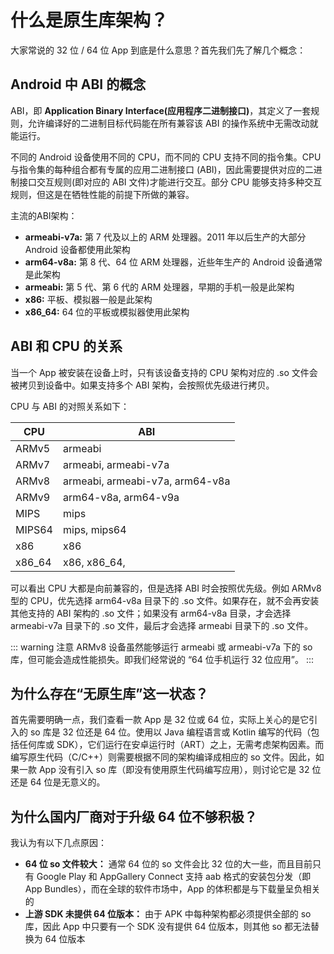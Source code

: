 # 什么是原生库架构？

大家常说的 32 位  / 64 位 App 到底是什么意思？首先我们先了解几个概念：

## Android 中 ABI 的概念

ABI，即 **Application Binary Interface(应用程序二进制接口)**，其定义了一套规则，允许编译好的二进制目标代码能在所有兼容该 ABI 的操作系统中无需改动就能运行。

不同的 Android 设备使用不同的 CPU，而不同的 CPU 支持不同的指令集。CPU 与指令集的每种组合都有专属的应用二进制接口 (ABI)，因此需要提供对应的二进制接口交互规则(即对应的 ABI 文件)才能进行交互。部分 CPU 能够支持多种交互规则，但这是在牺牲性能的前提下所做的兼容。

主流的ABI架构：

- **armeabi-v7a:** 第 7 代及以上的 ARM 处理器。2011 年以后生产的大部分 Android 设备都使用此架构
- **arm64-v8a:** 第 8 代、64 位 ARM 处理器，近些年生产的 Android 设备通常是此架构
- **armeabi:** 第 5 代、第 6 代的 ARM 处理器，早期的手机一般是此架构
- **x86:** 平板、模拟器一般是此架构
- **x86_64:** 64 位的平板或模拟器使用此架构

## ABI 和 CPU 的关系

当一个 App 被安装在设备上时，只有该设备支持的 CPU 架构对应的 .so 文件会被拷贝到设备中。如果支持多个 ABI 架构，会按照优先级进行拷贝。

CPU 与 ABI 的对照关系如下：

| CPU    | ABI                             |
| ------ | ------------------------------- |
| ARMv5  | armeabi                         |
| ARMv7  | armeabi, armeabi-v7a            |
| ARMv8  | armeabi, armeabi-v7a, arm64-v8a |
| ARMv9  | arm64-v8a, arm64-v9a            |
| MIPS   | mips                            |
| MIPS64 | mips, mips64                    |
| x86    | x86                             |
| x86_64 | x86, x86_64,                    |

可以看出 CPU 大都是向前兼容的，但是选择 ABI 时会按照优先级。例如 ARMv8 型的 CPU，优先选择 arm64-v8a 目录下的 .so 文件。如果存在，就不会再安装其他支持的 ABI 架构的 .so 文件；如果没有 arm64-v8a 目录，才会选择 armeabi-v7a 目录下的 .so 文件，最后才会选择 armeabi 目录下的 .so 文件。

::: warning 注意
 ARMv8 设备虽然能够运行 armeabi 或 armeabi-v7a 下的 so 库，但可能会造成性能损失。即我们经常说的 “64 位手机运行 32 位应用”。
:::

## 为什么存在“无原生库”这一状态？

首先需要明确一点，我们查看一款 App 是 32 位或 64 位，实际上关心的是它引入的 so 库是 32 位还是 64 位。使用以 Java 编程语言或 Kotlin 编写的代码（包括任何库或 SDK），它们运行在安卓运行时（ART）之上，无需考虑架构因素。而编写原生代码（C/C++）则需要根据不同的架构编译成相应的 so 文件。因此，如果一款 App 没有引入 so 库（即没有使用原生代码编写应用），则讨论它是 32 位还是 64 位是无意义的。

## 为什么国内厂商对于升级 64 位不够积极？

我认为有以下几点原因：
- **64 位 so 文件较大：** 通常 64 位的 so 文件会比 32 位的大一些，而且目前只有 Google Play 和 AppGallery Connect 支持 aab 格式的安装包分发（即 App Bundles），而在全球的软件市场中，App 的体积都是与下载量呈负相关的
- **上游 SDK 未提供 64 位版本：** 由于 APK 中每种架构都必须提供全部的 so 库，因此 App 中只要有一个 SDK 没有提供 64 位版本，则其他 so 都无法替换为 64 位版本
